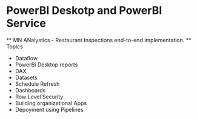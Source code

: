 # PowerBI Deskotp and PowerBI Service
** MN ANalystics - Restaurant Inspections end-to-end implementation. **
 Topics
 - Dataflow
 - PowerBi Desktop reports
 - DAX
 - Datasets
 - Schedule Refresh
 - Dashboards
 - Row Level Security
 - Building organizational Apps
 - Depoyment using Pipelines
